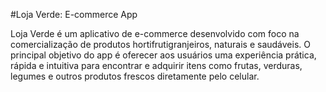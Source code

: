 #Loja Verde: E-commerce App

Loja Verde é um aplicativo de e-commerce desenvolvido com foco na comercialização de produtos hortifrutigranjeiros, naturais e saudáveis. O principal objetivo do app é oferecer aos usuários uma experiência prática, rápida e intuitiva para encontrar e adquirir itens como frutas, verduras, legumes e outros produtos frescos diretamente pelo celular.
